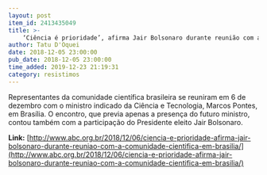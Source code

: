 ```yaml
---
layout: post
item_id: 2413435049
title: >-
    ‘Ciência é prioridade’, afirma Jair Bolsonaro durante reunião com a comunidade científica em Brasília
author: Tatu D'Oquei
date: 2018-12-05 23:00:00
pub_date: 2018-12-05 23:00:00
time_added: 2019-12-23 21:19:31
category: resistimos
---
```


Representantes da comunidade científica brasileira se reuniram em 6 de dezembro com o ministro indicado da Ciência e Tecnologia, Marcos Pontes, em Brasília. O encontro, que previa apenas a presença do futuro ministro, contou também com a participação do Presidente eleito Jair Bolsonaro.

**Link:** [http://www.abc.org.br/2018/12/06/ciencia-e-prioridade-afirma-jair-bolsonaro-durante-reuniao-com-a-comunidade-cientifica-em-brasilia/](http://www.abc.org.br/2018/12/06/ciencia-e-prioridade-afirma-jair-bolsonaro-durante-reuniao-com-a-comunidade-cientifica-em-brasilia/)

